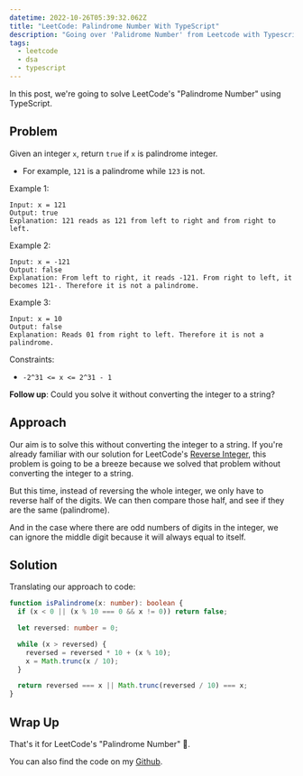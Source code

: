 ```yaml
---
datetime: 2022-10-26T05:39:32.062Z
title: "LeetCode: Palindrome Number With TypeScript"
description: "Going over 'Palidrome Number' from Leetcode with Typescript."
tags:
  - leetcode
  - dsa
  - typescript
---
```


In this post, we're going to solve LeetCode's "Palindrome Number" using TypeScript.

## Problem

Given an integer `x`, return `true` if `x` is palindrome integer.

- For example, `121` is a palindrome while `123` is not.

Example 1:

```
Input: x = 121
Output: true
Explanation: 121 reads as 121 from left to right and from right to left.
```

Example 2:

```
Input: x = -121
Output: false
Explanation: From left to right, it reads -121. From right to left, it becomes 121-. Therefore it is not a palindrome.
```

Example 3:

```
Input: x = 10
Output: false
Explanation: Reads 01 from right to left. Therefore it is not a palindrome.
```

Constraints:

- `-2^31 <= x <= 2^31 - 1`

**Follow up**: Could you solve it without converting the integer to a string?

## Approach

Our aim is to solve this without converting the integer to a string. If you're already familiar with our solution for LeetCode's [Reverse Integer](https://vitaneri.com/posts/leetcode-reverse-integer-with-typescript/), this problem is going to be a breeze because we solved that problem without converting the integer to a string.

But this time, instead of reversing the whole integer, we only have to reverse half of the digits. We can then compare those half, and see if they are the same (palindrome).

And in the case where there are odd numbers of digits in the integer, we can ignore the middle digit because it will always equal to itself.

## Solution

Translating our approach to code:

```ts
function isPalindrome(x: number): boolean {
  if (x < 0 || (x % 10 === 0 && x != 0)) return false;

  let reversed: number = 0;

  while (x > reversed) {
    reversed = reversed * 10 + (x % 10);
    x = Math.trunc(x / 10);
  }

  return reversed === x || Math.trunc(reversed / 10) === x;
}
```

## Wrap Up

That's it for LeetCode's "Palindrome Number" 🎉.

You can also find the code on my [Github](https://github.com/tanerijun/ts-leetcode).
